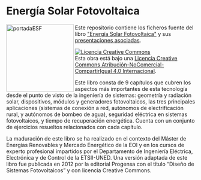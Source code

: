 Energía Solar Fotovoltaica
===
<img src="http://oscarperpinan.github.io/img/portadaESF.png" alt="portadaESF" height="180" align="left"/>Este repositorio contiene los ficheros fuente del libro
["Energía Solar Fotovoltaica"](http://procomun.wordpress.com/documentos/libroesf/)
y sus
[presentaciones asociadas](http://www.slideshare.net/oscarperpinan).

<a rel="license" href="http://creativecommons.org/licenses/by-nc-sa/4.0/"><img alt="Licencia Creative Commons" style="border-width:0" src="http://i.creativecommons.org/l/by-nc-sa/4.0/88x31.png" /></a><br />Esta obra está bajo una <a rel="license" href="http://creativecommons.org/licenses/by-nc-sa/4.0/">Licencia Creative Commons Atribución-NoComercial-CompartirIgual 4.0 Internacional</a>.

Este libro consta de 9 capítulos que cubren los aspectos más
importantes de esta tecnología desde el punto de visto de la
ingeniería de sistemas: geometría y radiación solar, dispositivos,
módulos y generadores fotovoltaicos, las tres principales aplicaciones
(sistemas de conexión a red, autónomos de electrificación rural, y
autónomos de bombeo de agua), seguridad eléctrica en sistemas
fotovoltaicos, y tiempo de recuperación energética. Cuenta con un
conjunto de ejercicios resueltos relacionados con cada capítulo.

La maduración de este libro se ha realizado en el contexto del Máster
de Energías Renovables y Mercado Energético de la EOI y en los cursos
de experto profesional impartidos por el Departamento de Ingeniería
Eléctrica, Electrónica y de Control de la ETSII-UNED. Una versión
adaptada de este libro fue publicada en 2012 por la editorial Progensa
con el título “Diseño de Sistemas Fotovoltaicos” y con licencia
Creative Commons.
